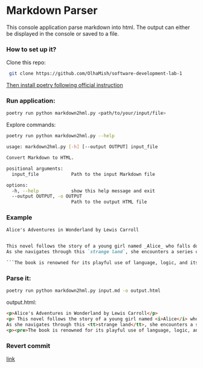 # Markdown Parser


This console application parse markdown into html.
The output can either be displayed in the console or saved to a file.

### How to set up it?

Clone this repo:

```bash
 git clone https://github.com/OlhaMish/software-development-lab-1 
 ```

[Then install poetry following official instruction](https://python-poetry.org/docs/) 


### Run application:

```bash
poetry run python markdown2hml.py <path/to/your/input/file> 
```

Explore commands:

```bash
poetry run python markdown2hml.py --help
```

```bash
usage: markdown2hml.py [-h] [--output OUTPUT] input_file

Convert Markdown to HTML.

positional arguments:
  input_file            Path to the input Markdown file

options:
  -h, --help            show this help message and exit
  --output OUTPUT, -o OUTPUT
                        Path to the output HTML file
```


### Example

```markdown
Alice's Adventures in Wonderland by Lewis Carroll


This novel follows the story of a young girl named _Alice_ who falls down a rabbit hole into a **fantastical world full of peculiar creatures** and bizarre experiences. 
As she navigates through this `strange land`, she encounters a series of nonsensical events, including a tea party with a _Mad Hatter_, a pool of tears, and a trial over stolen tarts. 

```The book is renowned for its playful use of language, logic, and its **exploration** of the boundaries of reality.```
```

### Parse it:

```bash
poetry run python markdown2hml.py input.md -o output.html 
```


output.html:

```html
<p>Alice's Adventures in Wonderland by Lewis Carroll</p>
<p> This novel follows the story of a young girl named <i>Alice</i> who falls down a rabbit hole into a <b>fantastical world full of peculiar creatures</b> and bizarre experiences. 
As she navigates through this <tt>strange land</tt>, she encounters a series of nonsensical events, including a tea party with a <i>Mad Hatter</i>, a pool of tears, and a trial over stolen tarts.</p>
<p><pre>The book is renowned for its playful use of language, logic, and its **exploration** of the boundaries of reality.</pre></p>
```

### Revert commit
[link](https://github.com/OlhaMish/software-development-lab-1/commit/ea82720f5675d9c93b87cf83f3bde17e197f277d)